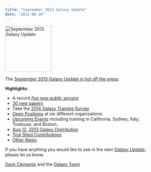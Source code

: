 ```yaml
---
title: "September 2013 Galaxy Update"
date: "2013-08-30"
---
```

<div class='right'><a href='/galaxy-updates/2013-09/'><img src="/images/logos/GalaxyUpdate200.png" alt="September 2013 Galaxy Update" width=150 /></a></div>

The [September 2013 Galaxy Update is hot off the press](/galaxy-updates/2013-09/):

**Highlights:**
* A record *[five new public servers](/galaxy-updates/2013-09/#new-public-servers)*
* [30 new papers](/galaxy-updates/2013-09/#new-papers)
* Take the [2014 Galaxy Training Survey](/galaxy-updates/2013-09/#2014-galaxy-training-survey)
* [Open Positions](/galaxy-updates/2013-09/#whos-hiring) at six different organizations
* [Upcoming Events](/galaxy-updates/2013-09/#events) including training in California, Sydney, Italy, Toulouse, and Boston.
* [Aug 12, 2013 Galaxy Distribution](/galaxy-updates/2013-09/#aug-12-2013-galaxy-distribution)
* [Tool Shed Contributions](/galaxy-updates/2013-09/#toolshed-contributions)
* [Other News](/galaxy-updates/2013-09/#other-news)

If you have anything you would like to see in the next *[Galaxy Update](/galaxy-updates/)*, please let us know.

[Dave Clements](/people/dave-clements/) and the [Galaxy Team](/galaxy-team/)
